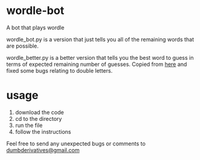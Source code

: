 # wordle-bot
A bot that plays wordle

wordle_bot.py is a version that just tells you all of the remaining words that are possible.  

wordle_better.py is a better version that tells you the best word to guess in terms of expected remaining number of guesses. Copied from [here](https://ben.land/post/2022/02/11/optimal-wordle-solution/) and fixed some bugs relating to double letters.

# usage
1. download the code
2. cd to the directory
3. run the file
4. follow the instructions

Feel free to send any unexpected bugs or comments to dumbderivatives@gmail.com
